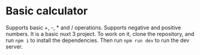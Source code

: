 # Basic calculator

Supports basic +, -, \* and / operations. Supports negative and positive numbers. It is a basic nuxt 3 project. To work on it, clone the repository, and run `npm i` to install the dependencies. Then run `npm run dev` to run the dev server.
